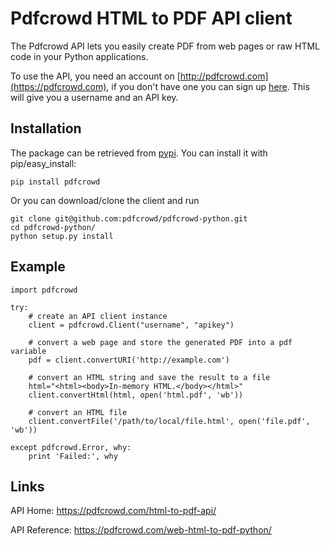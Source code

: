 # Pdfcrowd HTML to PDF API client

The Pdfcrowd API lets you easily create PDF from web pages or raw HTML
code in your Python applications.

To use the API, you need an account on
[http://pdfcrowd.com](https://pdfcrowd.com), if you don't have one you
can sign up [here](https://pdfcrowd.com/pricing/api/). This will give
you a username and an API key.

## Installation

The package can be retrieved from
[pypi](http://pypi.python.org/pypi/pdfcrowd/). You can install it with pip/easy_install:

    pip install pdfcrowd
    
Or you can download/clone the client and run

    git clone git@github.com:pdfcrowd/pdfcrowd-python.git    
    cd pdfcrowd-python/
    python setup.py install

## Example

    import pdfcrowd
    
    try:
        # create an API client instance
        client = pdfcrowd.Client("username", "apikey")
    
        # convert a web page and store the generated PDF into a pdf variable
        pdf = client.convertURI('http://example.com')
    
        # convert an HTML string and save the result to a file
        html="<html><body>In-memory HTML.</body></html>"
        client.convertHtml(html, open('html.pdf', 'wb'))
    
        # convert an HTML file
        client.convertFile('/path/to/local/file.html', open('file.pdf', 'wb'))
    
    except pdfcrowd.Error, why:
        print 'Failed:', why
    
## Links

API Home:
 <https://pdfcrowd.com/html-to-pdf-api/>
 
API Reference:
 <https://pdfcrowd.com/web-html-to-pdf-python/>
